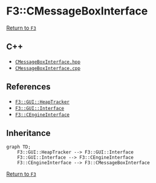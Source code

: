 # F3::CMessageBoxInterface

[Return to `F3`](/docs/F3.md)

## C++

- [`CMessageBoxInterface.hpp`](/c++/include/CMessageBoxInterface.hpp)
- [`CMessageBoxInterface.cpp`](/c++/source/CMessageBoxInterface.cpp)

## References

- [`F3::GUI::HeapTracker`](/docs/F3/GUI/HeapTracker.md)
- [`F3::GUI::Interface`](/docs/F3/GUI/Interface.md)
- [`F3::CEngineInterface`](/docs/F3/CEngineInterface.md)

## Inheritance

```mermaid
graph TD;
    F3::GUI::HeapTracker --> F3::GUI::Interface
    F3::GUI::Interface --> F3::CEngineInterface
    F3::CEngineInterface --> F3::CMessageBoxInterface
```

[Return to `F3`](/docs/F3.md)